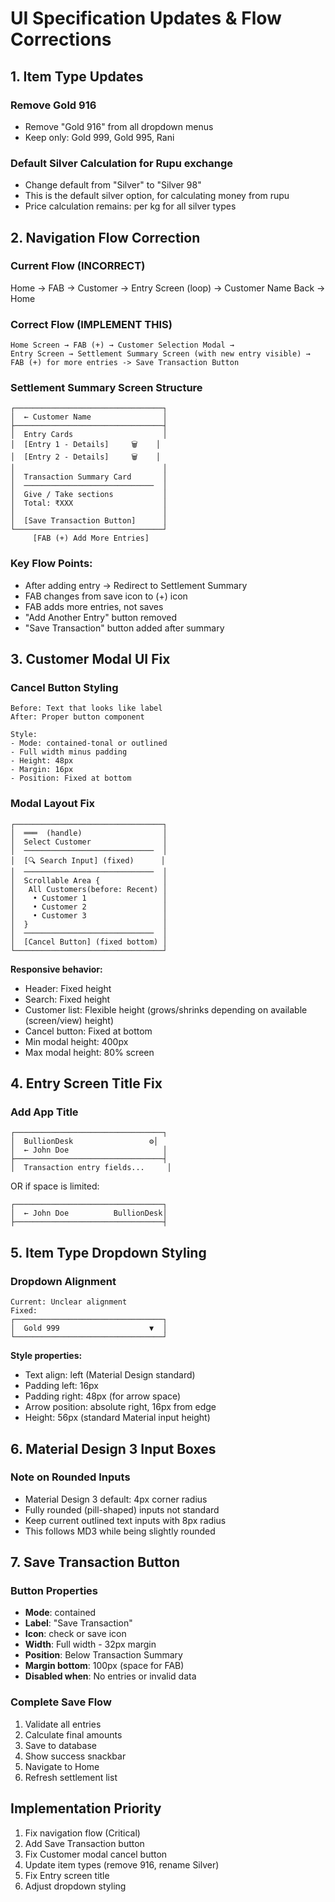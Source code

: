 # UI Specification Updates & Flow Corrections

## 1. Item Type Updates

### Remove Gold 916
- Remove "Gold 916" from all dropdown menus
- Keep only: Gold 999, Gold 995, Rani

### Default Silver Calculation for Rupu exchange
- Change default from "Silver" to "Silver 98"
- This is the default silver option, for calculating money from rupu
- Price calculation remains: per kg for all silver types

## 2. Navigation Flow Correction

### Current Flow (INCORRECT)
Home → FAB → Customer → Entry Screen (loop) → Customer Name Back → Home

### Correct Flow (IMPLEMENT THIS)
```
Home Screen → FAB (+) → Customer Selection Modal → 
Entry Screen → Settlement Summary Screen (with new entry visible) → 
FAB (+) for more entries -> Save Transaction Button
```

### Settlement Summary Screen Structure
```
┌─────────────────────────────────┐
│  ← Customer Name                │
├─────────────────────────────────┤
│  Entry Cards                    │
│  [Entry 1 - Details]     🗑️    │
│  [Entry 2 - Details]     🗑️    │
│                                 │
│  Transaction Summary Card       │
│  ─────────────────────────────  │
│  Give / Take sections           │
│  Total: ₹XXX                    │
│                                 │
│  [Save Transaction Button]      │
└─────────────────────────────────┘
     [FAB (+) Add More Entries]
```

### Key Flow Points:
- After adding entry → Redirect to Settlement Summary
- FAB changes from save icon to (+) icon
- FAB adds more entries, not saves
- "Add Another Entry" button removed
- "Save Transaction" button added after summary

## 3. Customer Modal UI Fix

### Cancel Button Styling
```
Before: Text that looks like label
After: Proper button component

Style:
- Mode: contained-tonal or outlined
- Full width minus padding
- Height: 48px
- Margin: 16px
- Position: Fixed at bottom
```

### Modal Layout Fix
```
┌─────────────────────────────────┐
│  ═══  (handle)                  │
│  Select Customer                │
│  ─────────────────────────────  │
│  [🔍 Search Input] (fixed)      │
│  ─────────────────────────────  │
│  Scrollable Area {              │
│   All Customers(before: Recent) │
│    • Customer 1                 │
│    • Customer 2                 │
│    • Customer 3                 │
│  }                              │
│  ─────────────────────────────  │
│  [Cancel Button] (fixed bottom) │
└─────────────────────────────────┘
```

**Responsive behavior:**
- Header: Fixed height
- Search: Fixed height
- Customer list: Flexible height (grows/shrinks depending on available (screen/view) height)
- Cancel button: Fixed at bottom
- Min modal height: 400px
- Max modal height: 80% screen

## 4. Entry Screen Title Fix

### Add App Title
```
┌─────────────────────────────────┐
│  BullionDesk                 ⚙️│
│  ← John Doe                     │
├─────────────────────────────────┤
│  Transaction entry fields...     │
```

OR if space is limited:
```
┌─────────────────────────────────┐
│  ← John Doe          BullionDesk│
├─────────────────────────────────┤
```

## 5. Item Type Dropdown Styling

### Dropdown Alignment
```
Current: Unclear alignment
Fixed:
┌─────────────────────────────────┐
│  Gold 999                    ▼  │
└─────────────────────────────────┘
```

**Style properties:**
- Text align: left (Material Design standard)
- Padding left: 16px
- Padding right: 48px (for arrow space)
- Arrow position: absolute right, 16px from edge
- Height: 56px (standard Material input height)

## 6. Material Design 3 Input Boxes

### Note on Rounded Inputs
- Material Design 3 default: 4px corner radius
- Fully rounded (pill-shaped) inputs not standard
- Keep current outlined text inputs with 8px radius
- This follows MD3 while being slightly rounded

## 7. Save Transaction Button

### Button Properties
- **Mode**: contained
- **Label**: "Save Transaction"
- **Icon**: check or save icon
- **Width**: Full width - 32px margin
- **Position**: Below Transaction Summary
- **Margin bottom**: 100px (space for FAB)
- **Disabled when**: No entries or invalid data

### Complete Save Flow
1. Validate all entries
2. Calculate final amounts
3. Save to database
4. Show success snackbar
5. Navigate to Home
6. Refresh settlement list

## Implementation Priority
1. Fix navigation flow (Critical)
2. Add Save Transaction button
3. Fix Customer modal cancel button
4. Update item types (remove 916, rename Silver)
5. Fix Entry screen title
6. Adjust dropdown styling